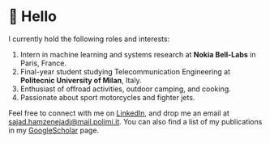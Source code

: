 # 👋 Hello

I currently hold the following roles and interests:

  1. Intern in machine learning and systems research at **Nokia Bell-Labs** in Paris, France.
  2. Final-year student studying Telecommunication Engineering at **Politecnic University of Milan**, Italy.
  3. Enthusiast of offroad activities, outdoor camping, and cooking.
  4. Passionate about sport motorcycles and fighter jets.

Feel free to connect with me on [LinkedIn](https://www.linkedin.com/in/sajadh76/), and drop me an email at [sajad.hamzenejadi@mail.polimi.it](mailto:sajad.hamzenejadi@mail.polimi.it). You can also find a list of my publications in my [GoogleScholar](https://scholar.google.com/citations?user=KvSyQNEAAAAJ&hl=en) page.
